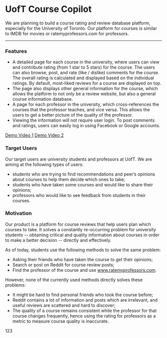 # UofT Course Copilot

We are planning to build a course rating and review database platform, especially for the University of Toronto. Our platform for courses is similar to IMDB for movies or ratemyprofessors.com for professors.

----

### Features

* A detailed page for each course in the university, where users can view and contribute rating (from 1 star to 5 stars) for the course. The users can also browse, post, and rate (like / dislike) comments for the course. The overall rating is calculated and displayed based on the individual ratings. By default, most-liked reviews for a course are displayed on top.
* The page also displays other general information for the course, which allows the platform to not only be a review website, but also a general course information database.
* A page for each professor in the university, which cross-references the courses that the professor teaches, and vice versa. This allows the users to get a better picture of the quality of the professor.
* Viewing the information will not require user login. To post comments and ratings, users can easily log in using Facebook or Google accounts.

[Demo Video 1](https://www.youtube.com/watch?v=nwlvyr35OOc)
[Demo Video 2](https://youtu.be/Ms21mxrCIcY)

### Target Users

Our target users are university students and professors at UofT. We are aiming at the following types of users:
* students who are trying to find recommendations and peer’s opinions about courses to help them decide which ones to take;
* students who have taken some courses and would like to share their opinions;
* professors who would like to see feedback from students in their courses.

### Motivation

Our product is a platform for course reviews that help users plan which courses to take. It solves a constantly re-occurring problem for university students -- obtaining critical and quality information about courses in order to make a better decision -- directly and effectively.

As of today, students use the following methods to solve the same problem:
* Asking their friends who have taken the course to get their opinions;
* Search or post on Reddit for course review posts;
* Find the professor of the course and use www.ratemyprofessors.com.

However, none of the currently used methods directly solves these problems:
* It might be hard to find personal friends who took the course before;
* Reddit contains a lot of information and posts which are irrelevant, and useful reviews are scattered and hard to discover;
* The quality of a course remains consistent while the professor for that course changes frequently, hence using the rating for professors as a metric to measure course quality is inaccurate.

123
